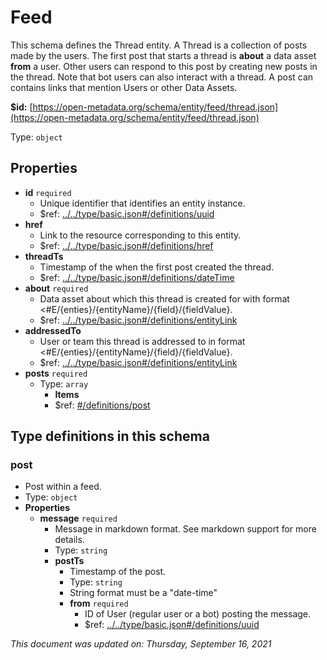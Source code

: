 # Feed

This schema defines the Thread entity. A Thread is a collection of posts made by the users. The first post that starts a thread is **about** a data asset **from** a user. Other users can respond to this post by creating new posts in the thread. Note that bot users can also interact with a thread. A post can contains links that mention Users or other Data Assets.

**$id:** [https://open-metadata.org/schema/entity/feed/thread.json](https://open-metadata.org/schema/entity/feed/thread.json)

Type: `object`

## Properties

* **id** `required`
  * Unique identifier that identifies an entity instance.
  * $ref: [../../type/basic.json\#/definitions/uuid](../types/basic.md#uuid)
* **href**
  * Link to the resource corresponding to this entity.
  * $ref: [../../type/basic.json\#/definitions/href](../types/basic.md#href)
* **threadTs**
  * Timestamp of the when the first post created the thread.
  * $ref: [../../type/basic.json\#/definitions/dateTime](../types/basic.md#datetime)
* **about** `required`
  * Data asset about which this thread is created for with format &lt;\#E/{enties}/{entityName}/{field}/{fieldValue}.
  * $ref: [../../type/basic.json\#/definitions/entityLink](../types/basic.md#entitylink)
* **addressedTo**
  * User or team this thread is addressed to in format &lt;\#E/{enties}/{entityName}/{field}/{fieldValue}.
  * $ref: [../../type/basic.json\#/definitions/entityLink](../types/basic.md#entitylink)
* **posts** `required`
  * Type: `array`
    * **Items**
    * $ref: [\#/definitions/post](thread.md#post)

## Type definitions in this schema

### post

* Post within a feed.
* Type: `object`
* **Properties**
  * **message** `required`
    * Message in markdown format. See markdown support for more details.
    * Type: `string`
    * **postTs**
      * Timestamp of the post.
      * Type: `string`
      * String format must be a "date-time"
      * **from** `required`
        * ID of User \(regular user or a bot\) posting the message.
        * $ref: [../../type/basic.json\#/definitions/uuid](../types/basic.md#uuid)

_This document was updated on: Thursday, September 16, 2021_

